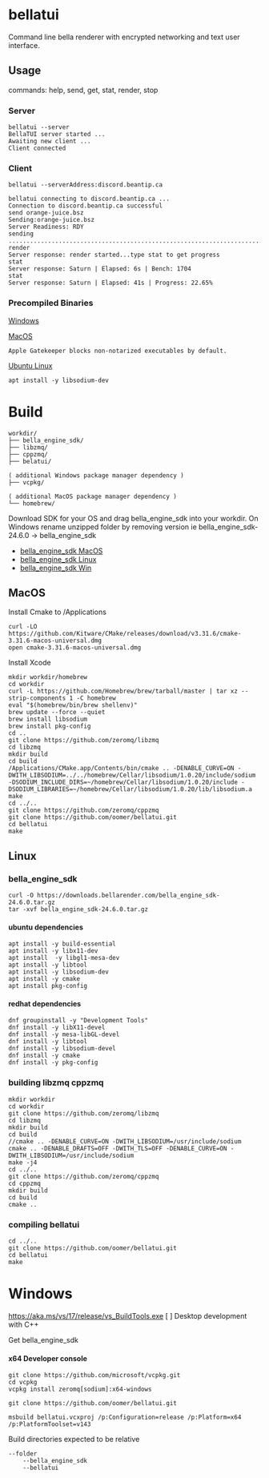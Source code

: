 # bellatui

Command line bella renderer with encrypted networking and text user interface.

## Usage

commands: help, send, get, stat, render, stop

### Server
```
bellatui --server
BellaTUI server started ...
Awaiting new client ...
Client connected
```

### Client
```
bellatui --serverAddress:discord.beantip.ca

bellatui connecting to discord.beantip.ca ...
Connection to discord.beantip.ca successful
send orange-juice.bsz
Sending:orange-juice.bsz
Server Readiness: RDY
sending
.........................................................................
render
Server response: render started...type stat to get progress
stat 
Server response: Saturn | Elapsed: 6s | Bench: 1704
stat 
Server response: Saturn | Elapsed: 41s | Progress: 22.65%
```

### Precompiled Binaries

[Windows](https://a4g4.c14.e2-1.dev/bellatui/bellatui-windows.zip)

[MacOS](https://a4g4.c14.e2-1.dev/bellatui/bellatui-mac.zip)
```
Apple Gatekeeper blocks non-notarized executables by default.
```

[Ubuntu Linux](https://a4g4.c14.e2-1.dev/bellatui/bellatui-linux.tar.gz)
```
apt install -y libsodium-dev
```


# Build 
```
workdir/
├── bella_engine_sdk/
├── libzmq/
├── cppzmq/
├── belatui/

( additional Windows package manager dependency )
├── vcpkg/

( additional MacOS package manager dependency )
└── homebrew/
```
Download SDK for your OS and drag bella_engine_sdk into your workdir. On Windows rename unzipped folder by removing version ie bella_engine_sdk-24.6.0 -> bella_engine_sdk

- [bella_engine_sdk MacOS](https://downloads.bellarender.com/bella_engine_sdk-24.6.0.dmg)
- [bella_engine_sdk Linux](https://downloads.bellarender.com/bella_engine_sdk-24.6.0.tar.gz)
- [bella_engine_sdk Win](https://downloads.bellarender.com/bella_engine_sdk-24.6.0.zip)


## MacOS
Install Cmake to /Applications
```
curl -LO https://github.com/Kitware/CMake/releases/download/v3.31.6/cmake-3.31.6-macos-universal.dmg
open cmake-3.31.6-macos-universal.dmg
```
Install Xcode

```
mkdir workdir/homebrew
cd workdir
curl -L https://github.com/Homebrew/brew/tarball/master | tar xz --strip-components 1 -C homebrew
eval "$(homebrew/bin/brew shellenv)"
brew update --force --quiet
brew install libsodium
brew install pkg-config
cd ..
git clone https://github.com/zeromq/libzmq
cd libzmq
mkdir build
cd build
/Applications/CMake.app/Contents/bin/cmake .. -DENABLE_CURVE=ON -DWITH_LIBSODIUM=../../homebrew/Cellar/libsodium/1.0.20/include/sodium -DSODIUM_INCLUDE_DIRS=~/homebrew/Cellar/libsodium/1.0.20/include -DSODIUM_LIBRARIES=~/homebrew/Cellar/libsodium/1.0.20/lib/libsodium.a
make
cd ../..
git clone https://github.com/zeromq/cppzmq
git clone https://github.com/oomer/bellatui.git
cd bellatui
make
```

## Linux

### bella_engine_sdk
```
curl -O https://downloads.bellarender.com/bella_engine_sdk-24.6.0.tar.gz
tar -xvf bella_engine_sdk-24.6.0.tar.gz
```

#### ubuntu dependencies
```
apt install -y build-essential
apt install -y libx11-dev
apt install  -y libgl1-mesa-dev
apt install -y libtool
apt install -y libsodium-dev
apt install -y cmake
apt install pkg-config 
```

#### redhat dependencies
```
dnf groupinstall -y "Development Tools"
dnf install -y libX11-devel
dnf install -y mesa-libGL-devel
dnf install -y libtool
dnf install -y libsodium-devel
dnf install -y cmake
dnf install -y pkg-config
```

### building libzmq cppzmq
```
mkdir workdir
cd workdir
git clone https://github.com/zeromq/libzmq
cd libzmq
mkdir build
cd build
//cmake .. -DENABLE_CURVE=ON -DWITH_LIBSODIUM=/usr/include/sodium
cmake .. -DENABLE_DRAFTS=OFF -DWITH_TLS=OFF -DENABLE_CURVE=ON -DWITH_LIBSODIUM=/usr/include/sodium
make -j4
cd ../..
git clone https://github.com/zeromq/cppzmq
cd cppzmq
mkdir build
cd build
cmake .. 
```

### compiling bellatui
```
cd ../..
git clone https://github.com/oomer/bellatui.git
cd bellatui
make
```

# Windows
https://aka.ms/vs/17/release/vs_BuildTools.exe
[ ] Desktop development with C++

Get bella_engine_sdk

#### x64 Developer console
```
git clone https://github.com/microsoft/vcpkg.git
cd vcpkg
vcpkg install zeromq[sodium]:x64-windows 

git clone https://github.com/oomer/bellatui.git

msbuild bellatui.vcxproj /p:Configuration=release /p:Platform=x64 /p:PlatformToolset=v143
```

Build directories expected to be relative
```
--folder
    --bella_engine_sdk
    --bellatui
```



